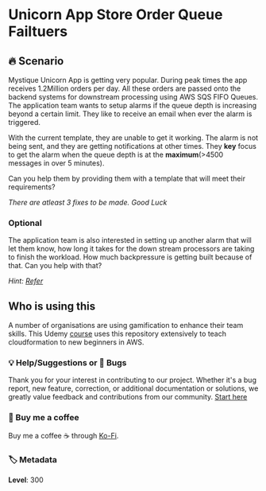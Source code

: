 # Unicorn App Store Order Queue Failtuers

## 🔥 Scenario

Mystique Unicorn App is getting very popular. During peak times the app receives 1.2Million orders per day. All these orders are passed onto the backend systems for downstream processing using AWS SQS FIFO Queues. The application team wants to setup alarms if the queue depth is increasing beyond a certain limit. They like to receive an email when ever the alarm is triggered.

With the current template, they are unable to get it working. The alarm is not being sent, and they are getting notifications at other times. They **key** focus to get the alarm when the queue depth is at the **maximum**(>4500 messages in over 5 minutes).

Can you help them by providing them with a template that will meet their requirements?

_There are atleast 3 fixes to be made. Good Luck_

### Optional

The application team is also interested in setting up another alarm that will let them know, how long it takes for the down stream processors are taking to finish the workload. How much backpressure is getting built because of that. Can you help with that?

<cite>Hint: [Refer][1]</cite>

## Who is using this

A number of organisations are using gamification to enhance their team skills. This Udemy [course][100] uses this repository extensively to teach cloudformation to new beginners in AWS.

### 💡 Help/Suggestions or 🐛 Bugs

Thank you for your interest in contributing to our project. Whether it's a bug report, new feature, correction, or additional documentation or solutions, we greatly value feedback and contributions from our community. [Start here][200]

### 👋 Buy me a coffee

Buy me a coffee ☕ through [Ko-Fi](https://ko-fi.com/miztiik).

### 🏷️ Metadata

**Level**: 300

[1]: https://docs.aws.amazon.com/AWSSimpleQueueService/latest/SQSDeveloperGuide/sqs-available-cloudwatch-metrics.html

[100]: https://www.udemy.com/course/aws-cloud-development-kit-from-beginner-to-professional/?referralCode=E15D7FB64E417C547579

[200]: https://github.com/miztiik/cfn-challenges/issues
